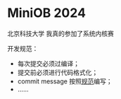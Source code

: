 # MiniOB 2024

北京科技大学 我真的参加了系统内核赛

开发规范：

- 每次提交必须过编译；
- 提交前必须进行代码格式化；
- commit message 按照[规范](https://zhuanlan.zhihu.com/p/90281637)编写；
- ……

